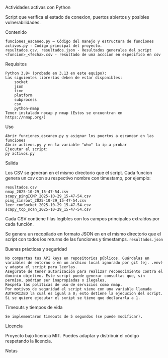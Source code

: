 Actividades activas con Python

Script que verifica el estado de conexion, puertos abiertos y posibles vulnerabilidades.

Contenido

    funciones_escaneo.py — Código del manejo y estructura de funciones
    activos.py - Código principal del proyecto.
    resultados.csv, resultados.json - Resultados generales del script
    <funcion>_<fecha>.csv - resultado de una acccion en especifico en csv
Requisitos

    Python 3.8+ (probado en 3.13 en este equipo):
    Las siguientes librerías deben de estar disponibles: 
        socket 
        json
        time
        platform
        subprocess
        csv
        python-nmap
    Tener instalado npcap y nmap (Estos se encuentran en https://nmap.org/)

Uso

    Abrir funciones_escaneo.py y asignar los puertos a escanear en las funciones
    Abrir activos.py y en la variable "who" la ip a probar
    Ejecutar el script:
    py activos.py

Salida

Los CSV se generan en el mismo directorio que el script. Cada funcion genera un csv con su respectivo nombre con timestamp, por ejemplo:

    resultados.csv
    nmap_2025-10-29_15-47-54.csv
    scapy_pingICMP_2025-10-29_15-47-54.csv
    ping_sinroot_2025-10-29_15-47-54.csv
    leer_conSocket_2025-10-29_15-47-54.csv
    scapy_tcp_scan_2025-10-29_15-47-54.csv
    
Cada CSV contiene filas legibles con los campos principales extraídos por cada función.

Se genera un recopilado en formato JSON en en el mismo directorio que el script con todos los returns de las funciones y timestamps.
    ```
    resultados.json
    ```
    
Buenas prácticas y seguridad

    No compartas tus API keys en repositorios públicos. Guárdalas en variables de entorno o en un archivo local ignorado por git (ej. .env) y adapta el script para leerlas.
    Asegúrate de tener autorización para realizar reconocimiento contra el dominio objetivo. Este script puede generar consultas que, sin permiso, podrían ser inapropiadas o ilegales.
    Respeta las políticas de uso de servicios como nmap.
    Por motivos de seguridad el script viene con una variable llamada AUTHORIZED la cual es igual a 0; esto detiene la ejecucion del script. Si se quiere ejecutar el sxript se tiene que declararla a 1.

Timeouts y tiempos de vida

    Se implementaron timeouts de 5 segundos (se puede modificar).

Licencia

Proyecto bajo licencia MIT. Puedes adaptar y distribuir el código respetando la licencia.

Notas

 

 
